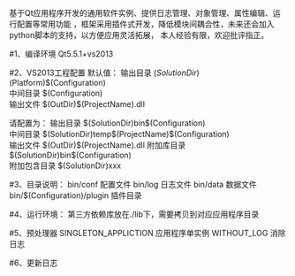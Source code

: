 基于Qt应用程序开发的通用软件实例、提供日志管理、对象管理、属性编辑、运行配置等常用功能
，框架采用插件式开发，降低模块间耦合性，未来还会加入python脚本的支持，以方便应用灵活拓展，
本人经验有限，欢迎批评指正。

#1、编译环境
Qt5.5.1+vs2013

#2、VS2013工程配置
默认值：
输出目录 $(SolutionDir)$(Platform)\$(Configuration)\
中间目录 $(Configuration)\
输出文件 $(OutDir)\$(ProjectName).dll

请配置为：
输出目录 $(SolutionDir)bin\$(Configuration)\
中间目录 $(SolutionDir)temp\$(ProjectName)\$(Configuration)\
输出文件 $(OutDir)\$(ProjectName).dll
附加库目录 $(SolutionDir)bin\$(Configuration)\
附加包含目录 $(SolutionDir)xxx

#3、目录说明：
bin/conf 配置文件
bin/log 日志文件
bin/data 数据文件
bin/$(Configuration)/plugin 插件目录

#4、运行环境：
第三方依赖库放在./lib下，需要拷贝到对应应用程序目录

#5、预处理器
SINGLETON_APPLICTION		应用程序单实例
WITHOUT_LOG					消除日志

#6、更新日志